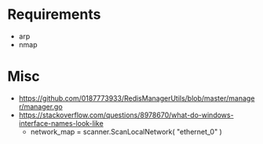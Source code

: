 # Requirements

- arp
- nmap


# Misc

- https://github.com/0187773933/RedisManagerUtils/blob/master/manager/manager.go
- https://stackoverflow.com/questions/8978670/what-do-windows-interface-names-look-like
  - network_map = scanner.ScanLocalNetwork( "ethernet_0" )